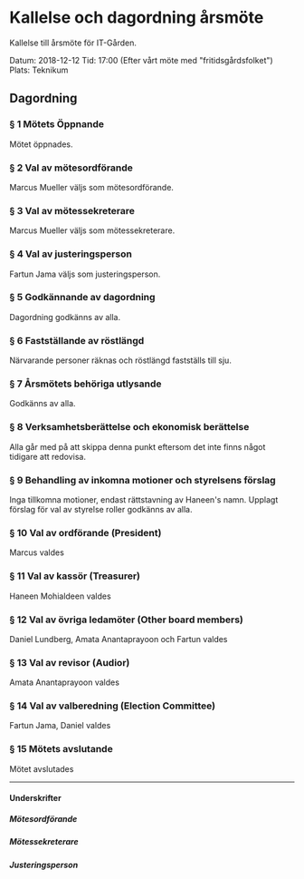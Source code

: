 # Kallelse och dagordning årsmöte

Kallelse till årsmöte för IT-Gården.

Datum: 2018-12-12
Tid: 17:00 (Efter vårt möte med "fritidsgårdsfolket")
Plats: Teknikum

## Dagordning
### § 1 Mötets Öppnande
Mötet öppnades.

### § 2 Val av mötesordförande
Marcus Mueller väljs som mötesordförande.

### § 3 Val av mötessekreterare
Marcus Mueller väljs som mötessekreterare.

### § 4 Val av justeringsperson
Fartun Jama väljs som justeringsperson.

### § 5 Godkännande av dagordning
Dagordning godkänns av alla.

### § 6 Fastställande av röstlängd
Närvarande personer räknas och röstlängd fastställs till sju.

### § 7 Årsmötets behöriga utlysande 
Godkänns av alla.

### § 8 Verksamhetsberättelse och ekonomisk berättelse
Alla går med på att skippa denna punkt eftersom det inte finns något tidigare att redovisa.

### § 9 Behandling av inkomna motioner och styrelsens förslag
Inga tillkomna motioner, endast rättstavning av Haneen's namn. Upplagt förslag för val av styrelse roller godkänns av alla.

### § 10 Val av ordförande (President)
Marcus valdes

### § 11 Val av kassör (Treasurer)
Haneen Mohialdeen valdes

### § 12 Val av övriga ledamöter (Other board members)
Daniel Lundberg, Amata Anantaprayoon och Fartun valdes

### § 13 Val av revisor (Audior)
Amata Anantaprayoon valdes

### § 14 Val av valberedning (Election Committee)
Fartun Jama, Daniel valdes

### § 15 Mötets avslutande
Mötet avslutades

------------------------------------------------------

#### Underskrifter
##### Mötesordförande


##### Mötessekreterare


##### Justeringsperson
